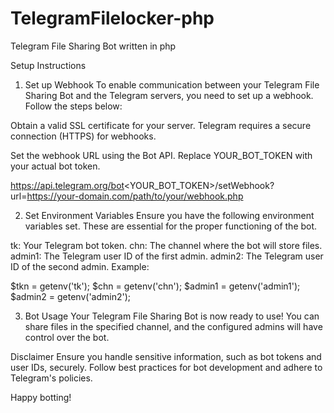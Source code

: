 # TelegramFilelocker-php
Telegram File Sharing Bot written in php


Setup Instructions
1. Set up Webhook
To enable communication between your Telegram File Sharing Bot and the Telegram servers, you need to set up a webhook. Follow the steps below:

Obtain a valid SSL certificate for your server. Telegram requires a secure connection (HTTPS) for webhooks.

Set the webhook URL using the Bot API. Replace YOUR_BOT_TOKEN with your actual bot token.


https://api.telegram.org/bot<YOUR_BOT_TOKEN>/setWebhook?url=https://your-domain.com/path/to/your/webhook.php

2. Set Environment Variables
Ensure you have the following environment variables set. These are essential for the proper functioning of the bot.

tk: Your Telegram bot token.
chn: The channel where the bot will store files.
admin1: The Telegram user ID of the first admin.
admin2: The Telegram user ID of the second admin.
Example:


$tkn = getenv('tk');
$chn = getenv('chn');
$admin1 = getenv('admin1');
$admin2 = getenv('admin2');


3. Bot Usage
Your Telegram File Sharing Bot is now ready to use! You can share files in the specified channel, and the configured admins will have control over the bot.

Disclaimer
Ensure you handle sensitive information, such as bot tokens and user IDs, securely. Follow best practices for bot development and adhere to Telegram's policies.

Happy botting!
